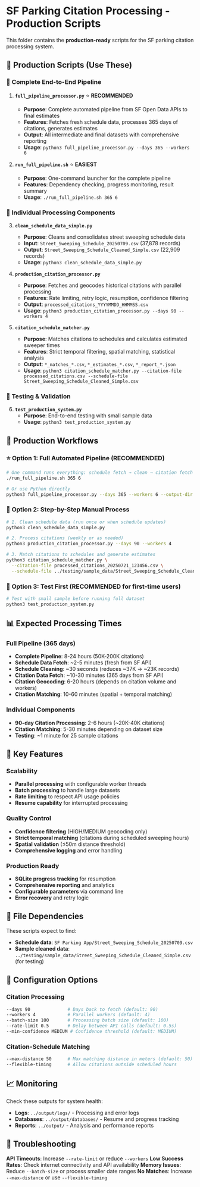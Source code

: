 # SF Parking Citation Processing - Production Scripts

This folder contains the **production-ready** scripts for the SF parking citation processing system.

## 🚀 Production Scripts (Use These)

### 🎯 **Complete End-to-End Pipeline**

1. **`full_pipeline_processor.py`** ⭐ **RECOMMENDED**
   - **Purpose**: Complete automated pipeline from SF Open Data APIs to final estimates
   - **Features**: Fetches fresh schedule data, processes 365 days of citations, generates estimates
   - **Output**: All intermediate and final datasets with comprehensive reporting
   - **Usage**: `python3 full_pipeline_processor.py --days 365 --workers 6`

2. **`run_full_pipeline.sh`** ⭐ **EASIEST**
   - **Purpose**: One-command launcher for the complete pipeline
   - **Features**: Dependency checking, progress monitoring, result summary
   - **Usage**: `./run_full_pipeline.sh 365 6`

### 🔧 **Individual Processing Components**

3. **`clean_schedule_data_simple.py`**
   - **Purpose**: Cleans and consolidates street sweeping schedule data
   - **Input**: `Street_Sweeping_Schedule_20250709.csv` (37,878 records)
   - **Output**: `Street_Sweeping_Schedule_Cleaned_Simple.csv` (22,909 records)
   - **Usage**: `python3 clean_schedule_data_simple.py`

4. **`production_citation_processor.py`** 
   - **Purpose**: Fetches and geocodes historical citations with parallel processing
   - **Features**: Rate limiting, retry logic, resumption, confidence filtering
   - **Output**: `processed_citations_YYYYMMDD_HHMMSS.csv`
   - **Usage**: `python3 production_citation_processor.py --days 90 --workers 4`

5. **`citation_schedule_matcher.py`**
   - **Purpose**: Matches citations to schedules and calculates estimated sweeper times
   - **Features**: Strict temporal filtering, spatial matching, statistical analysis
   - **Output**: `*_matches_*.csv`, `*_estimates_*.csv`, `*_report_*.json`
   - **Usage**: `python3 citation_schedule_matcher.py --citation-file processed_citations.csv --schedule-file Street_Sweeping_Schedule_Cleaned_Simple.csv`

### 🧪 **Testing & Validation**

6. **`test_production_system.py`**
   - **Purpose**: End-to-end testing with small sample data
   - **Usage**: `python3 test_production_system.py`

## 🔄 Production Workflows

### ⭐ **Option 1: Full Automated Pipeline (RECOMMENDED)**

```bash
# One command runs everything: schedule fetch → clean → citation fetch → geocode → match → estimates
./run_full_pipeline.sh 365 6

# Or use Python directly
python3 full_pipeline_processor.py --days 365 --workers 6 --output-dir ../output/pipeline_results/
```

### 🔧 **Option 2: Step-by-Step Manual Process**

```bash
# 1. Clean schedule data (run once or when schedule updates)
python3 clean_schedule_data_simple.py

# 2. Process citations (weekly or as needed)
python3 production_citation_processor.py --days 90 --workers 4

# 3. Match citations to schedules and generate estimates
python3 citation_schedule_matcher.py \
  --citation-file processed_citations_20250721_123456.csv \
  --schedule-file ../testing/sample_data/Street_Sweeping_Schedule_Cleaned_Simple.csv
```

### 🧪 **Option 3: Test First (RECOMMENDED for first-time users)**

```bash
# Test with small sample before running full dataset
python3 test_production_system.py
```

## 📊 Expected Processing Times

### Full Pipeline (365 days)
- **Complete Pipeline**: 8-24 hours (50K-200K citations)
- **Schedule Data Fetch**: ~2-5 minutes (fresh from SF API)
- **Schedule Cleaning**: ~30 seconds (reduces ~37K → ~23K records)
- **Citation Data Fetch**: ~10-30 minutes (365 days from SF API)
- **Citation Geocoding**: 6-20 hours (depends on citation volume and workers)
- **Citation Matching**: 10-60 minutes (spatial + temporal matching)

### Individual Components
- **90-day Citation Processing**: 2-6 hours (~20K-40K citations)
- **Citation Matching**: 5-30 minutes depending on dataset size  
- **Testing**: ~1 minute for 25 sample citations

## 🎯 Key Features

### Scalability
- **Parallel processing** with configurable worker threads
- **Batch processing** to handle large datasets
- **Rate limiting** to respect API usage policies
- **Resume capability** for interrupted processing

### Quality Control
- **Confidence filtering** (HIGH/MEDIUM geocoding only)
- **Strict temporal matching** (citations during scheduled sweeping hours)
- **Spatial validation** (≤50m distance threshold)
- **Comprehensive logging** and error handling

### Production Ready
- **SQLite progress tracking** for resumption
- **Comprehensive reporting** and analytics
- **Configurable parameters** via command line
- **Error recovery** and retry logic

## 📁 File Dependencies

These scripts expect to find:
- **Schedule data**: `SF Parking App/Street_Sweeping_Schedule_20250709.csv`
- **Sample cleaned data**: `../testing/sample_data/Street_Sweeping_Schedule_Cleaned_Simple.csv` (for testing)

## 🔧 Configuration Options

### Citation Processing
```bash
--days 90              # Days back to fetch (default: 90)
--workers 4            # Parallel workers (default: 4)  
--batch-size 100       # Processing batch size (default: 100)
--rate-limit 0.5       # Delay between API calls (default: 0.5s)
--min-confidence MEDIUM # Confidence threshold (default: MEDIUM)
```

### Citation-Schedule Matching
```bash
--max-distance 50      # Max matching distance in meters (default: 50)
--flexible-timing      # Allow citations outside scheduled hours
```

## 📈 Monitoring

Check these outputs for system health:
- **Logs**: `../output/logs/` - Processing and error logs
- **Databases**: `../output/databases/` - Resume and progress tracking
- **Reports**: `../output/` - Analysis and performance reports

## 🚨 Troubleshooting

**API Timeouts**: Increase `--rate-limit` or reduce `--workers`
**Low Success Rates**: Check internet connectivity and API availability
**Memory Issues**: Reduce `--batch-size` or process smaller date ranges
**No Matches**: Increase `--max-distance` or use `--flexible-timing`